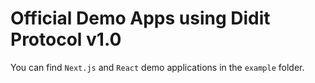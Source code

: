# Official Demo Apps using Didit Protocol v1.0

You can find `Next.js` and `React` demo applications in the `example` folder.